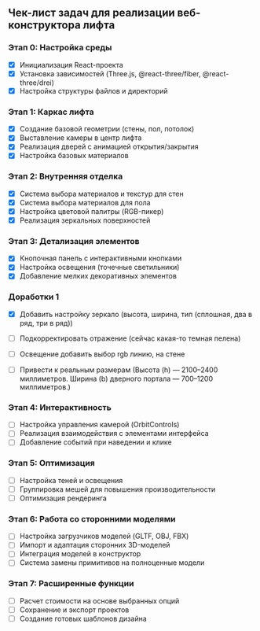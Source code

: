 ## Чек-лист задач для реализации веб-конструктора лифта

### Этап 0: Настройка среды

- [x] Инициализация React-проекта
- [x] Установка зависимостей (Three.js, @react-three/fiber, @react-three/drei)
- [x] Настройка структуры файлов и директорий

### Этап 1: Каркас лифта

- [x] Создание базовой геометрии (стены, пол, потолок)
- [x] Выставление камеры в центр лифта
- [x] Реализация дверей с анимацией открытия/закрытия
- [x] Настройка базовых материалов

### Этап 2: Внутренняя отделка

- [x] Система выбора материалов и текстур для стен
- [x] Система выбора материалов для пола
- [x] Настройка цветовой палитры (RGB-пикер)
- [x] Реализация зеркальных поверхностей

### Этап 3: Детализация элементов

- [x] Кнопочная панель с интерактивными кнопками
- [x] Настройка освещения (точечные светильники)
- [x] Добавление мелких декоративных элементов

### Доработки 1

- [x] Добавить настройку зеркало (высота, ширина, тип (сплошная, два в ряд, три в ряд))
- [ ] Подкорректировать отражение (сейчас какая-то темная пелена)
- [ ] Освещение добавить выбор rgb линию, на стене
- [ ] Привести к реальным размерам (Высота (h) — 2100–2400 миллиметров. Ширина (b) дверного портала — 700–1200 миллиметров.)


### Этап 4: Интерактивность

- [ ] Настройка управления камерой (OrbitControls)
- [ ] Реализация взаимодействия с элементами интерфейса
- [ ] Добавление событий при наведении и клике

### Этап 5: Оптимизация

- [ ] Настройка теней и освещения
- [ ] Группировка мешей для повышения производительности
- [ ] Оптимизация рендеринга

### Этап 6: Работа со сторонними моделями

- [ ] Настройка загрузчиков моделей (GLTF, OBJ, FBX)
- [ ] Импорт и адаптация сторонних 3D-моделей
- [ ] Интеграция моделей в конструктор
- [ ] Система замены примитивов на полноценные модели

### Этап 7: Расширенные функции

- [ ] Расчет стоимости на основе выбранных опций
- [ ] Сохранение и экспорт проектов
- [ ] Создание готовых шаблонов дизайна
